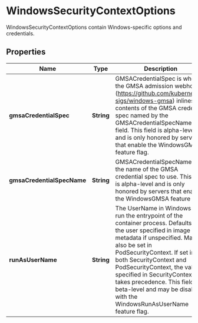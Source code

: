 

# WindowsSecurityContextOptions

WindowsSecurityContextOptions contain Windows-specific options and credentials.

## Properties

Name | Type | Description | Notes
------------ | ------------- | ------------- | -------------
**gmsaCredentialSpec** | **String** | GMSACredentialSpec is where the GMSA admission webhook (https://github.com/kubernetes-sigs/windows-gmsa) inlines the contents of the GMSA credential spec named by the GMSACredentialSpecName field. This field is alpha-level and is only honored by servers that enable the WindowsGMSA feature flag. |  [optional]
**gmsaCredentialSpecName** | **String** | GMSACredentialSpecName is the name of the GMSA credential spec to use. This field is alpha-level and is only honored by servers that enable the WindowsGMSA feature flag. |  [optional]
**runAsUserName** | **String** | The UserName in Windows to run the entrypoint of the container process. Defaults to the user specified in image metadata if unspecified. May also be set in PodSecurityContext. If set in both SecurityContext and PodSecurityContext, the value specified in SecurityContext takes precedence. This field is beta-level and may be disabled with the WindowsRunAsUserName feature flag. |  [optional]



